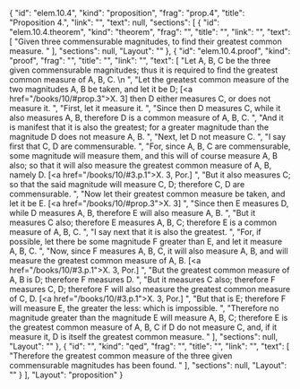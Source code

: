 {
  "id": "elem.10.4",
  "kind": "proposition",
  "frag": "prop.4",
  "title": "Proposition 4.",
  "link": "",
  "text": null,
  "sections": [
    {
      "id": "elem.10.4.theorem",
      "kind": "theorem",
      "frag": "",
      "title": "",
      "link": "",
      "text": [
        "Given three commensurable magnitudes, to find their greatest common measure. "
      ],
      "sections": null,
      "Layout": ""
    },
    {
      "id": "elem.10.4.proof",
      "kind": "proof",
      "frag": "",
      "title": "",
      "link": "",
      "text": [
        "Let A, B, C be the three given commensurable magnitudes; thus it is required to find the greatest common measure of A, B, C. \n      ",
        "Let the greatest common measure of the two magnitudes A, B be taken, and let it be D; [<a href=\"/books/10/#prop.3\">X. 3</a>] then D either measures C, or does not measure it. ",
        "First, let it measure it. ",
        "Since then D measures C, while it also measures A, B, therefore D is a common measure of A, B, C. ",
        "And it is manifest that it is also the greatest; for a greater magnitude than the magnitude D does not measure A, B. ",
        "Next, let D not measure C. ",
        "I say first that C, D are commensurable. ",
        "For, since A, B, C are commensurable, some magnitude will measure them, and this will of course measure A, B also; so that it will also measure the greatest common measure of A, B, namely D. [<a href=\"/books/10/#3.p.1\">X. 3, Por.</a>] ",
        "But it also measures C; so that the said magnitude will measure C, D; therefore C, D are commensurable. ",
        "Now let their greatest common measure be taken, and let it be E. [<a href=\"/books/10/#prop.3\">X. 3</a>] ",
        "Since then E measures D, while D measures A, B, therefore E will also measure A, B. ",
        "But it measures C also; therefore E measures A, B, C; therefore E is a common measure of A, B, C. ",
        "I say next that it is also the greatest. ",
        "For, if possible, let there be some magnitude F greater than E, and let it measure A, B, C. ",
        "Now, since F measures A, B, C, it will also measure A, B, and will measure the greatest common measure of A, B. [<a href=\"/books/10/#3.p.1\">X. 3, Por.</a>] ",
        "But the greatest common measure of A, B is D; therefore F measures D. ",
        "But it measures C also; therefore F measures C, D; therefore F will also measure the greatest common measure of C, D. [<a href=\"/books/10/#3.p.1\">X. 3, Por.</a>] ",
        "But that is E; therefore F will measure E, the greater the less: which is impossible. ",
        "Therefore no magnitude greater than the magnitude E will measure A, B, C; therefore E is the greatest common measure of A, B, C if D do not measure C, and, if it measure it, D is itself the greatest common measure. "
      ],
      "sections": null,
      "Layout": ""
    },
    {
      "id": "",
      "kind": "qed",
      "frag": "",
      "title": "",
      "link": "",
      "text": [
        "Therefore the greatest common measure of the three given commensurable magnitudes has been found. "
      ],
      "sections": null,
      "Layout": ""
    }
  ],
  "Layout": "proposition"
}
